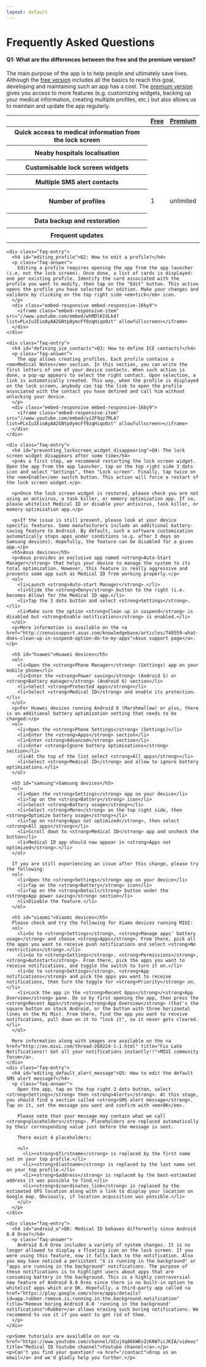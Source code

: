 ```yaml
---
layout: default
---
```

<h1>Frequently Asked Questions</h1>
<!--<h3 class="text-center">Simple answers to your most common questions</h3>-->

<div class="row justify-content-center">
  <div class="col-lg-9">
    <div class="faq-entry">
      <h4 id="differences_free_premium">Q1: What are the differences between the free and the premium version?</h4>
      <p class="faq-answer">
      The main purpose of the app is to help people and ultimately save lives. Although the <a href="https://play.google.com/store/apps/details?id=app.medicalid.free" title="Medical ID (free)">free version</a> includes all the basics to reach this goal, developing and maintaining such an app has a cost. The <a href="https://play.google.com/store/apps/details?id=app.medicalid" title="Medical ID (premium)">premium version</a> gives you access to more features (e.g. customizing widgets, backing up your medical information, creating multiple profiles, etc.) but also allows us to maintain and update the app regularly.
      <table class="table table-hover" style="background-color: white;">
        <thead>
          <tr>
            <th></th>
            <th class="text-center"><a href="https://play.google.com/store/apps/details?id=app.medicalid.free" title="Medical ID (free)">Free</a></th>
            <th class="text-center"><a href="https://play.google.com/store/apps/details?id=app.medicalid" title="Medical ID (premium)">Premium</a></th>
          </tr>
        </thead>
        <tbody>
          <tr>
            <th scope="row">Quick access to medical information from the lock screen</th>
            <td><svg version="1.1" width="24" height="32" viewBox="0 0 12 16" style="fill: green;" class="octicon octicon-check" aria-hidden="true"><use xlink:href="#check" /></svg></td>
            <td><svg version="1.1" width="24" height="32" viewBox="0 0 12 16" style="fill: green;" class="octicon octicon-check" aria-hidden="true"><use xlink:href="#check" /></svg></td>
          </tr>
          <tr>
            <th scope="row">Neaby hospitals localisation</th>
            <td><svg version="1.1" width="24" height="32" viewBox="0 0 12 16" style="fill: green;" class="octicon octicon-check" aria-hidden="true"><use xlink:href="#check" /></svg></td>
            <td><svg version="1.1" width="24" height="32" viewBox="0 0 12 16" style="fill: green;" class="octicon octicon-check" aria-hidden="true"><use xlink:href="#check" /></svg></td>
          </tr>
          <tr>
            <th scope="row">Customisable lock screen widgets</th>
            <td><svg version="1.1" width="24" height="32" viewBox="0 0 12 16" style="fill: #fe0038;" class="octicon octicon-x" aria-hidden="true"><use xlink:href="#x" /></svg></td>
            <td><svg version="1.1" width="24" height="32" viewBox="0 0 12 16" style="fill: green;" class="octicon octicon-check" aria-hidden="true"><use xlink:href="#check" /></svg></td>
          </tr>
          <tr>
            <th scope="row">Multiple SMS alert contacts</th>
            <td><svg version="1.1" width="24" height="32" viewBox="0 0 12 16" style="fill: #fe0038;" class="octicon octicon-x" aria-hidden="true"><use xlink:href="#x" /></svg></td>
            <td><svg version="1.1" width="24" height="32" viewBox="0 0 12 16" style="fill: green;" class="octicon octicon-check" aria-hidden="true"><use xlink:href="#check" /></svg></td>
          </tr>
          <tr height="63">
            <th scope="row">Number of profiles</th>
            <td>1</td>
            <td>unlimited</td>
          </tr>
          <tr>
            <th scope="row">Data backup and restoration</th>
            <td><svg version="1.1" width="24" height="32" viewBox="0 0 12 16" style="fill: #fe0038;" class="octicon octicon-x" aria-hidden="true"><use xlink:href="#x" /></svg></td>
            <td><svg version="1.1" width="24" height="32" viewBox="0 0 12 16" style="fill: green;" class="octicon octicon-check" aria-hidden="true"><use xlink:href="#check" /></svg></td>
          </tr>
          <tr>
            <th scope="row">Frequent updates</th>
            <td><svg version="1.1" width="24" height="32" viewBox="0 0 12 16" style="fill: #fe0038;" class="octicon octicon-x" aria-hidden="true"><use xlink:href="#x" /></svg></td>
            <td><svg version="1.1" width="24" height="32" viewBox="0 0 12 16" style="fill: green;" class="octicon octicon-check" aria-hidden="true"><use xlink:href="#check" /></svg></td>
          </tr>
        </tbody>
      </table>
      </p>
    </div>

    <div class="faq-entry">
      <h4 id="editing_profile">Q2: How to edit a profile?</h4>
      <p class="faq-answer">
        Editing a profile requires opening the app from the app launcher (i.e. not the lock screen). Once done, a list of cards is displayed: one per existing profile. Identify the card associated with the profile you want to modify, then tap on the "Edit" button. This action opens the profile you have selected for edition. Make your changes and validate by clicking on the top right side <em>tick</em> icon.
      </p>
      <div class="embed-responsive embed-responsive-16by9">
        <iframe class="embed-responsive-item" src="//www.youtube.com/embed/whMDlKI4Lk4?list=PLxIuIEioAyAA2GNtp8ymcFf9zqHiqo0zt" allowfullscreen></iframe>
      </div>
    </div>

    <div class="faq-entry">
      <h4 id="defining_ice_contacts">Q3: How to define ICE contacts?</h4>
      <p class="faq-answer">
        The app allows creating profiles. Each profile contains a <em>Medical Notes</em> section. In this section, you can write the first letters of one of your device contacts. When such action is done, a pop-up appears to select the right contact. Upon selection, a link is automatically created. This way, when the profile is displayed on the lock screen, anybody can tap the link to open the profile associated with the contact you have defined and call him without unlocking your device.
      </p>
      <div class="embed-responsive embed-responsive-16by9">
        <iframe class="embed-responsive-item" src="//www.youtube.com/embed/yz2F9qz7MLA?list=PLxIuIEioAyAA2GNtp8ymcFf9zqHiqo0zt" allowfullscreen></iframe>
      </div>
    </div>

    <div class="faq-entry">
      <h4 id="preventing_lockscreen_widget_disappearing">Q4: The lock screen widget disappears after some time</h4>
      <p>As a first step, we recommend restarting the lock screen widget. Open the app from the app launcher, tap on the top right side 3 dots icon and select "Settings", then "Lock screen". Finally, tap twice on the <em>Enable</em> switch button. This action will force a restart of the lock screen widget.</p>

      <p>Once the lock screen widget is restored, please check you are not using an antivirus, a task killer, or memory optimization app. If so, please whitelist Medical ID or disable your antivirus, task killer, or memory optimization app.</p>

      <p>If the issue is still present, please look at your device specific features. Some manufacturers include an additional battery-saving feature to Android. By default, such a software customization automatically stops apps under conditions (e.g. after 3 days on Samsung devices). Hopefully, the feature can be disabled for a given app.</p>
      <h5>Asus devices</h5>
      <p>Asus provides an exclusive app named <strong>Auto-Start Manager</strong> that helps your device to manage the system to its total optimization. However, this feature is really aggressive and prevents some app such as Medical ID from working properly.</p>
      <ol>
        <li>Launch <strong>Auto-start Manager</strong>.</li>
        <li>Slide the <strong>Deny</strong> button to the right (i.e. becomes Allow) for the Medical ID app.</li>
        <li>Tap the 3 dots button and select <strong>Settings</strong>.</li>
        <li>Make sure the option <strong>Clean up in suspend</strong> is disabled but <strong>Enable notifications</strong> is enabled.</li>
      </ol>
      <p>More information is available on the <a href="http://zenuisupport.asus.com/knowledgebase/articles/740559-what-does-clean-up-in-suspend-option-do-to-my-apps">Asus support page</a>.</p>

      <h5 id="huawei">Huawei devices</h5>
      <ol>
        <li>Open the <strong>Phone Manager</strong> (Settings) app on your mobile phone</li>
        <li>Enter the <strong>Power saving</strong> (Android 5) or <strong>Battery manager</strong> (Android 6) section</li>
        <li>Select <strong>Protected apps</strong></li>
        <li>Select <strong>Medical ID</strong> and enable its protection.</li>
      </ol>
      <p>For Huawei devices running Android 6 (Marshmallow) or plus, there is an additional battery optimization setting that needs to be changed:</p>  
      <ol>
        <li>Open the <strong>Phone Settings</strong> (Settings)</li>
        <li>Enter the <strong>Apps</strong> section</li>
        <li>Enter <strong>Advanced</strong> section</li>
        <li>Enter <strong>Ignore battery optimizations</strong> section</li>
        <li>At the top of the list select <strong>All apps</strong></li>
        <li>Select <strong>Medical ID</strong> and allow to ignore battery optimizations.</li>
      </ol>

      <h5 id="samsung">Samsung devices</h5>
      <ol>
        <li>Open the <strong>Settings</strong> app on your device</li>
        <li>Tap on the <strong>Battery</strong> icon</li>
        <li>Select <strong>Battery usage</strong></li>
        <li>Select <strong>More</strong> on the top right side, then <strong>Optimize battery usage</strong></li>
        <li>Tap on <strong>Apps not optimized</strong>, then select <strong>All apps</strong></li>
        <li>Scroll down to <strong>Medical ID</strong> app and uncheck the button</li>
        <li>Medical ID app should now appear in <strong>Apps not optimized</strong>.</li>
      </ol>

      If you are still experiencing an issue after this change, please try the following:
      <ol>
        <li>Open the <strong>Settings</strong> app on your device</li>
        <li>Tap on the <strong>Battery</strong> icon</li>
        <li>Tap on the <strong>Detail</strong> button under the <strong>App power saving</strong> section</li>
        <li>Disable the feature.</li>
      </ol>

      <h5 id="xiaomi">Xiaomi devices</h5>
      Please check and try the following for Xiamo devices running MIUI:
      <ol>
        <li>Go to <strong>Settings</strong>, <strong>Manage apps' battery usage</strong> and choose <strong>Apps</strong>. From there, pick all the apps you want to receive push notifications and select <strong>No restrictions</strong>.</li>
        <li>Go to <strong>Settings</strong>, <strong>Permissions</strong>, <strong>Autostart</strong>. From there, pick the apps you want to receive notifications, and toggle the switch to turn it on.</li>
        <li>Go to <strong>Settings</strong>, <strong>App notifications</strong> and pick the apps you want to receive notifications, then turn the toggle for <strong>Priority</strong> on.</li>
        <li>Lock the app in the <strong>Recent Apps</strong>/<strong>App Overview</strong> pane. Do so by first opening the app, then press the <strong>Recent Apps</strong>/<strong>App Overview</strong> (that's the square button on stock Android, or the button with three horizontal lines on the Mi Mix). From there, find the app you want to receive notifications, pull down on it to "lock it", so it never gets cleared.</li>
      </ol>

      More information along with images are available on the <a href="http://en.miui.com/thread-268224-1-1.html" title="Fix Late Notifications!! Get all your notifications instantly!!">MIUI community forum</a>.
    </div>
    <div class="faq-entry">
      <h4 id="editing_default_alert_message">Q5: How to edit the default SMS alert message?</h4>
      <p class="faq-answer">
        Open the app, tap on the top right 3 dots button, select <strong>Settings</strong> then <strong>Alerts</strong>. At this stage, you should find a section called <strong>SMS alert message</strong>. Tap on it, set the message you want and confirm with <em>OK</em>.

        Please note that your message may contain what we call <strong>placeholders</strong>. Placeholders are replaced automatically by their corresponding value just before the message is sent.

        There exist 4 placeholders:

        <ul>
          <li><strong>$firstname</strong> is replaced by the first name set on your top profile.</li>
          <li><strong>$lastname</strong> is replaced by the last name set on your top profile.</li>
          <li><strong>$address</strong> is replaced by the best-estimated address it was possible to find.</li>
          <li><strong>$coordinates_link</strong> is replaced by the estimated GPS location along with a link to display your location on Google map. Obviously, if location acquisition was possible.</li>
        </ul>
      </p>
    </div>
    
    <div class="faq-entry">
      <h4 id="android_o">Q6: Medical ID behaves differently since Android 8.0 Oreo?</h4>
      <p class="faq-answer">
        Android 8.0 Oreo includes a variety of system changes. It is no longer allowed to display a floating icon on the lock screen. If you were using this feature, now it falls back to the notification. Also you may have noticed a persistent "X is running in the background" or "apps are running in the background" notifications. The purpose of these notifications is to highlight users about apps that are consuming battery in the background. This is a highly controversial new feature of Android 8.0 Oreo since there is no built-in option to whitelist apps which are OK. Hopefully, a third-party app called <a href="https://play.google.com/store/apps/details?id=app.rubber.remove.is.running.in.the.background.notification" title="Remove boring Android 8.0 'running in the background' notifications">Rubber</a> allows erasing such boring notifications. We recommend to use it if you want to get rid of them.
      </p>
    </div>
    
    <p>Some tutorials are available on our <a href="https://www.youtube.com/channel/UCujXq86kWKvZzKKW7icJKIA/videos" title="Medical ID Youtube channel">Youtube channel</a>.</p>
    <p>Can't you find your question? <a href="/contact">Drop us an email</a> and we'd gladly help you further.</p>
  </div>

</div>

